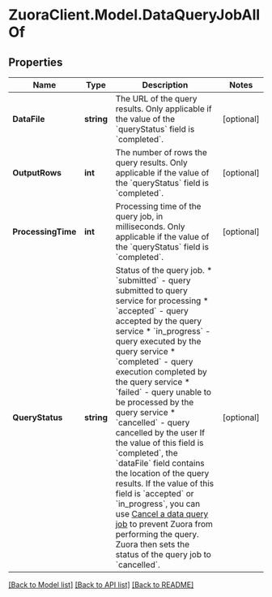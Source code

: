# ZuoraClient.Model.DataQueryJobAllOf

## Properties

Name | Type | Description | Notes
------------ | ------------- | ------------- | -------------
**DataFile** | **string** | The URL of the query results. Only applicable if the value of the &#x60;queryStatus&#x60; field is &#x60;completed&#x60;.  | [optional] 
**OutputRows** | **int** | The number of rows the query results. Only applicable if the value of the &#x60;queryStatus&#x60; field is &#x60;completed&#x60;.  | [optional] 
**ProcessingTime** | **int** | Processing time of the query job, in milliseconds. Only applicable if the value of the &#x60;queryStatus&#x60; field is &#x60;completed&#x60;.  | [optional] 
**QueryStatus** | **string** | Status of the query job.  * &#x60;submitted&#x60; - query submitted to query service for processing * &#x60;accepted&#x60; - query accepted by the query service * &#x60;in_progress&#x60; - query executed by the query service * &#x60;completed&#x60; - query execution completed by the query service * &#x60;failed&#x60; - query unable to be processed by the query service * &#x60;cancelled&#x60; - query cancelled by the user  If the value of this field is &#x60;completed&#x60;, the &#x60;dataFile&#x60; field contains the location of the query results.  If the value of this field is &#x60;accepted&#x60; or &#x60;in_progress&#x60;, you can use [Cancel a data query job](#operation/DELETE_DataQueryJob) to prevent Zuora from performing the query. Zuora then sets the status of the query job to &#x60;cancelled&#x60;.  | [optional] 

[[Back to Model list]](../README.md#documentation-for-models) [[Back to API list]](../README.md#documentation-for-api-endpoints) [[Back to README]](../README.md)

